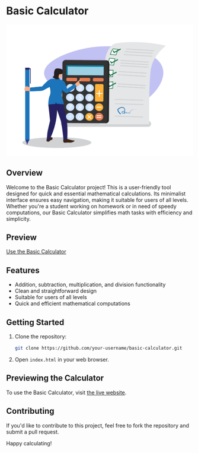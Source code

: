 # Basic Calculator

![Basic Calculator](logo.jpg)

## Overview

Welcome to the Basic Calculator project! This is a user-friendly tool designed for quick and essential mathematical calculations. Its minimalist interface ensures easy navigation, making it suitable for users of all levels. Whether you're a student working on homework or in need of speedy computations, our Basic Calculator simplifies math tasks with efficiency and simplicity.

## Preview

[Use the Basic Calculator](https://chetankumar9903.github.io/Basic-Calculator/)

## Features

- Addition, subtraction, multiplication, and division functionality
- Clean and straightforward design
- Suitable for users of all levels
- Quick and efficient mathematical computations

## Getting Started

1. Clone the repository:

    ```bash
    git clone https://github.com/your-username/basic-calculator.git
    ```

2. Open `index.html` in your web browser.

## Previewing the Calculator

To use the Basic Calculator, visit [the live website](https://chetankumar9903.github.io/Basic-Calculator/).

## Contributing

If you'd like to contribute to this project, feel free to fork the repository and submit a pull request.



Happy calculating!
